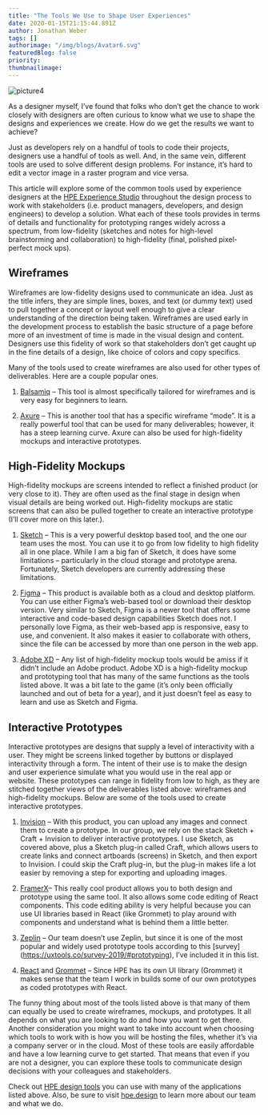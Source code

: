 ```yaml
---
title: "The Tools We Use to Shape User Experiences"
date: 2020-01-15T21:15:44.891Z
author: Jonathan Weber 
tags: []
authorimage: "/img/blogs/Avatar6.svg"
featuredBlog: false
priority:
thumbnailimage:
---
```

![picture4](https://hpe-developer-portal.s3.amazonaws.com/uploads/media/2019/10/picture4-1579123006064.png)

As a designer myself, I’ve found that folks who don’t get the chance to work closely with designers are often curious to know what we use to shape the designs and experiences we create. How do we get the results we want to achieve?

Just as developers rely on a handful of tools to code their projects, designers use a handful of tools as well. And, in the same vein, different tools are used to solve different design problems. For instance, it’s hard to edit a vector image in a raster program and vice versa.

This article will explore some of the common tools used by experience designers at the [HPE Experience Studio](https://hpe.design/) throughout the design process to work with stakeholders (i.e. product managers, developers, and design engineers) to develop a solution. What each of these tools provides in terms of details and functionality for prototyping ranges widely across a spectrum, from low-fidelity (sketches and notes for high-level brainstorming and collaboration) to high-fidelity (final, polished pixel-perfect mock ups). 

## Wireframes

Wireframes are low-fidelity designs used to communicate an idea. Just as the title infers, they are simple lines, boxes, and text (or dummy text) used to pull together a concept or layout well enough to give a clear understanding of the direction being taken. Wireframes are used early in the development process to establish the basic structure of a page before more of an investment of time is made in the visual design and content. Designers use this fidelity of work so that stakeholders don’t get caught up in the fine details of a design, like choice of colors and copy specifics. 

Many of the tools used to create wireframes are also used for other types of deliverables. Here are a couple popular ones.

1. [Balsamiq](https://balsamiq.com/) – This tool is almost specifically tailored for wireframes and is very easy for beginners to learn. 

2. [Axure](https://www.axure.com/) – This is another tool that has a specific wireframe “mode”. It is a really powerful tool that can be used for many deliverables; however, it has a steep learning curve. Axure can also be used for high-fidelity mockups and interactive prototypes. 

## High-Fidelity Mockups

High-fidelity mockups are screens intended to reflect a finished product (or very close to it). They are often used as the final stage in design when visual details are being worked out. High-fidelity mockups are static screens that can also be pulled together to create an interactive prototype (I’ll cover more on this later.).
 
1. [Sketch](https://www.sketch.com/) – This is a very powerful desktop based tool, and the one our team uses the most. You can use it to go from low fidelity to high fidelity all in one place. While I am a big fan of Sketch, it does have some limitations – particularly in the cloud storage and prototype arena. Fortunately, Sketch developers are currently addressing these limitations.  

2. [Figma](https://www.figma.com/) – This product is available both as a cloud and desktop platform. You can use either Figma’s web-based tool or download their desktop version. Very similar to Sketch, Figma is a newer tool that offers some interactive and code-based design capabilities Sketch does not. I personally love Figma, as their web-based app is responsive, easy to use, and convenient. It also makes it easier to collaborate with others, since the file can be accessed by more than one person in the web app. 

3. [Adobe XD](https://www.adobe.com/products/xd.html) – Any list of high-fidelity mockup tools would be amiss if it didn’t include an Adobe product. Adobe XD is a high-fidelity mockup and prototyping tool that has many of the same functions as the tools listed above. It was a bit late to the game (it’s only been officially launched and out of beta for a year), and it just doesn’t feel as easy to learn and use as Sketch and Figma. 

## Interactive Prototypes

Interactive prototypes are designs that supply a level of interactivity with a user. They might be screens linked together by buttons or displayed interactivity through a form. The intent of their use is to make the design and user experience simulate what you would use in the real app or website. These prototypes can range in fidelity from low to high, as they are stitched together views of the deliverables listed above: wireframes and high-fidelity mockups. Below are some of the tools used to create interactive prototypes.

1. [Invision](https://www.invisionapp.com/) – With this product, you can upload any images and connect them to create a prototype. In our group, we rely on the stack Sketch + Craft + Invision to deliver interactive prototypes. I use Sketch, as covered above, plus a Sketch plug-in called Craft, which allows users to create links and connect artboards (screens) in Sketch, and then export to Invision. I could skip the Craft plug-in, but the plug-in makes life a lot easier by removing a step for exporting and uploading images.

2. [FramerX](https://www.framer.com/)– This really cool product allows you to both design and prototype using the same tool. It also allows some code editing of React components. This code editing ability is very helpful because you can use UI libraries based in React (like Grommet) to play around with components and understand what is behind them a little better. 

3. [Zeplin](https://zeplin.io/) – Our team doesn’t use Zeplin, but since it is one of the most popular and widely used prototype tools according to this [survey] (https://uxtools.co/survey-2019/#prototyping), I’ve included it in this list. 

4. [React](https://reactjs.org/) and [Grommet](https://v2.grommet.io/) – Since HPE has its own UI library (Grommet) it makes sense that the team I work in builds some of our own prototypes as coded prototypes with React.  

The funny thing about most of the tools listed above is that many of them can equally be used to create wireframes, mockups, and prototypes. It all depends on what you are looking to do and how you want to get there. Another consideration you might want to take into account when choosing which tools to work with is how you will be hosting the files, whether it’s via a company server or in the cloud. Most of these tools are easily affordable and have a low learning curve to get started. That means that even if you are not a designer, you can explore these tools to communicate design decisions with your colleagues and stakeholders. 

Check out [HPE design tools](https://hpe.design/resources) you can use with many of the applications listed above. Also, be sure to visit [hpe.design](https://hpe.design/) to learn more about our team and what we do.
